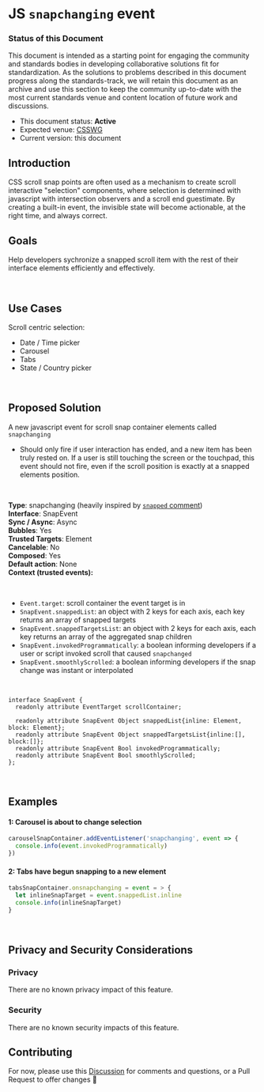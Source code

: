 # JS `snapchanging` event

### Status of this Document
This document is intended as a starting point for engaging the community and standards bodies in developing collaborative solutions fit for standardization. As the solutions to problems described in this document progress along the standards-track, we will retain this document as an archive and use this section to keep the community up-to-date with the most current standards venue and content location of future work and discussions.
* This document status: **Active**
* Expected venue: [CSSWG](https://drafts.csswg.org/)
* Current version: this document

## Introduction

CSS scroll snap points are often used as a mechanism to create scroll interactive "selection" components, where selection is determined with javascript with intersection observers and a scroll end guestimate. By creating a built-in event, the invisible state will become actionable, at the right time, and always correct.

## Goals

Help developers sychronize a snapped scroll item with the rest of their interface elements efficiently and effectively.

<br>

## Use Cases

Scroll centric selection:
- Date / Time picker
- Carousel
- Tabs
- State / Country picker

<br>

## Proposed Solution

A new javascript event for scroll snap container elements called `snapchanging`

- Should only fire if user interaction has ended, and a new item has been truly rested on. If a user is still touching the screen or the touchpad, this event should not fire, even if the scroll position is exactly at a snapped elements position. 

<br>

**Type**: snapchanging (heavily inspired by [`snapped` comment](https://github.com/w3c/csswg-drafts/issues/156#issuecomment-695085852))  
**Interface**: SnapEvent  
**Sync / Async**: Async  
**Bubbles**: Yes  
**Trusted Targets**: Element  
**Cancelable**: No  
**Composed**: Yes  
**Default action**: None  
**Context (trusted events):** 

<br>

- `Event.target`: scroll container the event target is in
- `SnapEvent.snappedList`: an object with 2 keys for each axis, each key returns an array of snapped targets
- `SnapEvent.snappedTargetsList`: an object with 2 keys for each axis, each key returns an array of the aggregated snap children
- `SnapEvent.invokedProgrammatically`: a boolean informing developers if a user or script invoked scroll that caused `snapchanged`
- `SnapEvent.smoothlyScrolled`: a boolean informing developers if the snap change was instant or interpolated

<br>

```
interface SnapEvent {
  readonly attribute EventTarget scrollContainer;

  readonly attribute SnapEvent Object snappedList{inline: Element, block: Element};
  readonly attribute SnapEvent Object snappedTargetsList{inline:[], block:[]};
  readonly attribute SnapEvent Bool invokedProgrammatically;
  readonly attribute SnapEvent Bool smoothlyScrolled;
};
```

<br>

## Examples

#### 1: Carousel is about to change selection

```js
carouselSnapContainer.addEventListener('snapchanging', event => {
  console.info(event.invokedProgrammatically)
})
```

#### 2: Tabs have begun snapping to a new element

```js
tabsSnapContainer.onsnapchanging = event = > {
  let inlineSnapTarget = event.snappedList.inline
  console.info(inlineSnapTarget)
}
```

<br>

## Privacy and Security Considerations

### Privacy

There are no known privacy impact of this feature.

### Security

There are no known security impacts of this feature.

## Contributing
For now, please use this [Discussion](https://github.com/argyleink/ScrollSnapExplainers/discussions/1) for comments and questions, or a Pull Request to offer changes 🙏
